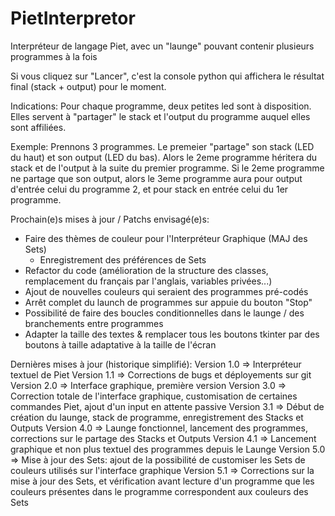 # PietInterpretor
Interpréteur de langage Piet, avec un "launge" pouvant contenir plusieurs programmes à la fois

Si vous cliquez sur "Lancer", c'est la console python qui affichera
le résultat final (stack + output) pour le moment.

Indications:
Pour chaque programme, deux petites led sont à disposition. Elles
servent à "partager" le stack et l'output du programme auquel elles
sont affiliées.

Exemple:
Prennons 3 programmes. Le premeier "partage" son stack (LED du haut)
et son output (LED du bas). Alors le 2eme programme héritera
du stack et de l'output à la suite du premier programme.
Si le 2eme programme ne partage que son output, alors le 3eme
programme aura pour output d'entrée celui du programme 2, et pour stack
en entrée celui du 1er programme.


Prochain(e)s mises à jour / Patchs envisagé(e)s:
- Faire des thèmes de couleur pour l'Interpréteur Graphique (MAJ des Sets)
	* Enregistrement des préférences de Sets
- Refactor du code (amélioration de la structure des classes,
  remplacement du français par l'anglais, variables privées...)
- Ajout de nouvelles couleurs qui seraient des programmes pré-codés
- Arrêt complet du launch de programmes sur appuie du bouton "Stop"
- Possibilité de faire des boucles conditionnelles dans le launge / 
  des branchements entre programmes
- Adapter la taille des textes & remplacer tous les boutons tkinter
  par des boutons à taille adaptative à la taille de l'écran

Dernières mises à jour (historique simplifié):
Version 1.0 => Interpréteur textuel de Piet
Version 1.1 => Corrections de bugs et déployements sur git
Version 2.0 => Interface graphique, première version
Version 3.0 => Correction totale de l'interface graphique, customisation
               de certaines commandes Piet, ajout d'un input en attente passive
Version 3.1 => Début de création du launge, stack de programme,
	       enregistrement des Stacks et Outputs
Version 4.0 => Launge fonctionnel, lancement des programmes, corrections
	       sur le partage des Stacks et Outputs
Version 4.1 => Lancement graphique et non plus textuel des programmes
               depuis le Launge
Version 5.0 => Mise à jour des Sets: ajout de la possibilité de
	       customiser les Sets de couleurs utilisés sur l'interface
               graphique
Version 5.1 => Corrections sur la mise à jour des Sets, et vérification
               avant lecture d'un programme que les couleurs présentes
               dans le programme correspondent aux couleurs des Sets
